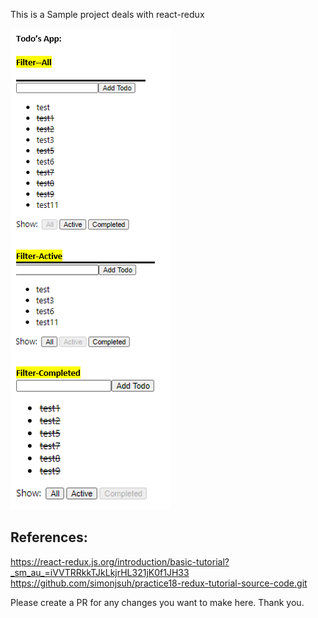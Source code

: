 This is a Sample project deals with react-redux

![todo-picture](https://github.com/sgangapuram/react-redux-todo/blob/master/todo-picture.PNG) 

## References:<br />
https://react-redux.js.org/introduction/basic-tutorial?_sm_au_=iVVTRRkkTJkLkjrHL321jK0f1JH33<br />
https://github.com/simonjsuh/practice18-redux-tutorial-source-code.git


Please create a PR for any changes you want to make here. Thank you.
